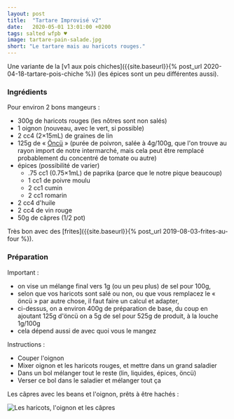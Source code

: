 ```yaml
---
layout: post
title:  "Tartare Improvisé v2"
date:   2020-05-01 13:01:00 +0200
tags: salted wfpb ♥
image: tartare-pain-salade.jpg
short: "Le tartare mais au haricots rouges."
---
```


Une variante de la [v1 aux pois chiches]({{site.baseurl}}{% post_url 2020-04-18-tartare-pois-chiche %})
(les épices sont un peu différentes aussi).

### Ingrédients

Pour environ 2 bons mangeurs :

* 300g de haricots rouges (les nôtres sont non salés)
* 1 oignon (nouveau, avec le vert, si possible)
* 2 cc4 (2×15mL) de graines de lin
* 125g de « [Öncü](https://fr.openfoodfacts.org/produit/8693891196185/öncü-antep-paprikamark-mild) » (purée de poivron, salée à 4g/100g, que l'on trouve au rayon import de notre intermarché, mais cela peut être remplacé probablement du concentré de tomate ou autre)
* épices (possibilité de varier)
  * .75 cc1 (0.75×1mL) de paprika (parce que le notre pique beaucoup)
  * 1 cc1 de poivre moulu
  * 2 cc1 cumin
  * 2 cc1 romarin
* 2 cc4 d'huile
* 2 cc4 de vin rouge
* 50g de câpres (1/2 pot)

Très bon avec des [frites]({{site.baseurl}}{% post_url 2019-08-03-frites-au-four %}).

### Préparation

Important :
- on vise un mélange final vers 1g (ou un peu plus) de sel pour 100g,
- selon que vos haricots sont salé ou non, ou que vous remplacez le « öncü » par autre chose, il faut faire un calcul et adapter,
- ci-dessus, on a environ 400g de préparation de base, du coup en ajoutant 125g d'öncü on a 5g de sel pour 525g de produit, à la louche 1g/100g
- cela dépend aussi de avec quoi vous le mangez

Instructions :

- Couper l'oignon
- Mixer oignon et les haricots rouges, et mettre dans un grand saladier
- Dans un bol mélanger tout le reste (lin, liquides, épices, öncü)
- Verser ce bol dans le saladier et mélanger tout ça

Les câpres avec les beans et l'oignon, prêts à être hachés :

![Les haricots, l'oignon et les câpres](/recipes/assets/tartare-ingredients-beans.jpg)

